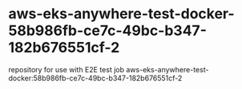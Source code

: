 # aws-eks-anywhere-test-docker-58b986fb-ce7c-49bc-b347-182b676551cf-2
repository for use with E2E test job aws-eks-anywhere-test-docker:58b986fb-ce7c-49bc-b347-182b676551cf-2
